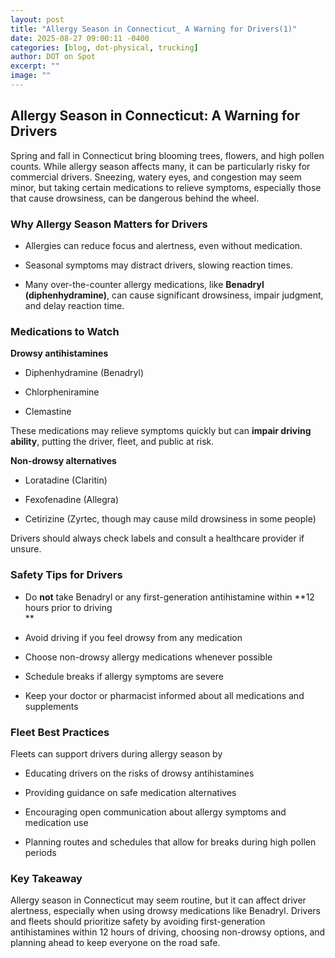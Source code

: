 ```yaml
---
layout: post
title: "Allergy Season in Connecticut_ A Warning for Drivers(1)"
date: 2025-08-27 09:00:11 -0400
categories: [blog, dot-physical, trucking]
author: DOT on Spot
excerpt: ""
image: ""
---
```


## **Allergy Season in Connecticut: A Warning for Drivers**

Spring and fall in Connecticut bring blooming trees, flowers, and high pollen counts. While allergy season affects many, it can be particularly risky for commercial drivers. Sneezing, watery eyes, and congestion may seem minor, but taking certain medications to relieve symptoms, especially those that cause drowsiness, can be dangerous behind the wheel.

### **Why Allergy Season Matters for Drivers**

-   Allergies can reduce focus and alertness, even without medication.

-   Seasonal symptoms may distract drivers, slowing reaction times.

-   Many over-the-counter allergy medications, like **Benadryl (diphenhydramine)**, can cause significant drowsiness, impair judgment, and delay reaction time.

### **Medications to Watch**

**Drowsy antihistamines**

-   Diphenhydramine (Benadryl)

-   Chlorpheniramine

-   Clemastine

These medications may relieve symptoms quickly but can **impair driving ability**, putting the driver, fleet, and public at risk.

**Non-drowsy alternatives**

-   Loratadine (Claritin)

-   Fexofenadine (Allegra)

-   Cetirizine (Zyrtec, though may cause mild drowsiness in some people)

Drivers should always check labels and consult a healthcare provider if unsure.

### **Safety Tips for Drivers**

-   Do **not** take Benadryl or any first-generation antihistamine within **12 hours prior to driving\
    **

-   Avoid driving if you feel drowsy from any medication

-   Choose non-drowsy allergy medications whenever possible

-   Schedule breaks if allergy symptoms are severe

-   Keep your doctor or pharmacist informed about all medications and supplements

### **Fleet Best Practices**

Fleets can support drivers during allergy season by

-   Educating drivers on the risks of drowsy antihistamines

-   Providing guidance on safe medication alternatives

-   Encouraging open communication about allergy symptoms and medication use

-   Planning routes and schedules that allow for breaks during high pollen periods

### **Key Takeaway**

Allergy season in Connecticut may seem routine, but it can affect driver alertness, especially when using drowsy medications like Benadryl. Drivers and fleets should prioritize safety by avoiding first-generation antihistamines within 12 hours of driving, choosing non-drowsy options, and planning ahead to keep everyone on the road safe.
